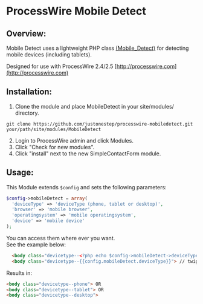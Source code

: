 # ProcessWire Mobile Detect

## Overview:

Mobile Detect uses a lightweight PHP class [(Mobile_Detect)](https://github.com/serbanghita/Mobile-Detect) for detecting mobile devices (including tablets). 

Designed for use with ProcessWire 2.4/2.5
[http://processwire.com](http://processwire.com)

## Installation:

1. Clone the module and place MobileDetect in your site/modules/ directory. 

```
git clone https://github.com/justonestep/processwire-mobiledetect.git your/path/site/modules/MobileDetect
```

2. Login to ProcessWire admin and click Modules. 
3. Click "Check for new modules".
4. Click "install" next to the new SimpleContactForm module. 

## Usage:

This Module extends `$config` and sets the following parameters:

```php
$config->mobileDetect = array(
  'deviceType' => 'deviceType (phone, tablet or desktop)',
  'browser' => 'mobile browser',
  'operatingsystem' => 'mobile operatingsystem',
  'device' => 'mobile device'
);
```

You can access them where ever you want.  
See the example below:

```html
  <body class="devicetype--<?php echo $config->mobileDetect->deviceType?>">
  <body class="devicetype--{{config.mobileDetect.deviceType}}"> // twig
```

Results in:

```html
<body class="devicetype--phone"> OR
<body class="devicetype--tablet"> OR
<body class="devicetype--desktop">
```

